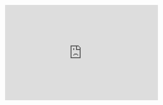 <iframe width="100%" height="315" src="https://www.youtube.com/embed/HoY5XzHEmoU?list=PL3N9eeOlCrP5PlN1jwOB3jVZE6nYTVswk" title="YouTube video player" frameborder="0" allow="accelerometer; autoplay; clipboard-write; encrypted-media; gyroscope; picture-in-picture" allowfullscreen></iframe>